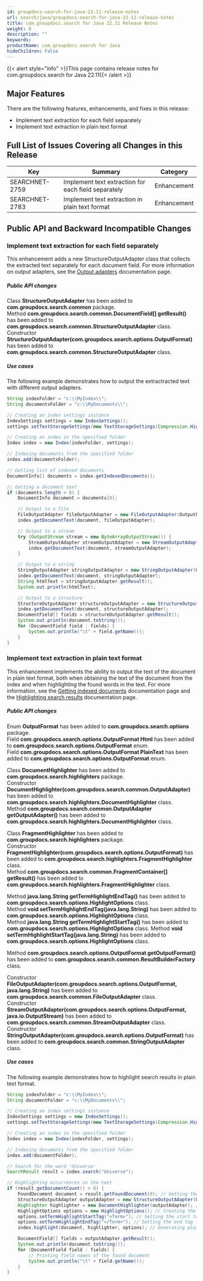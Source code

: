 ```yaml
---
id: groupdocs-search-for-java-22-11-release-notes
url: search/java/groupdocs-search-for-java-22-11-release-notes
title: com.groupdocs.search for Java 22.11 Release Notes
weight: 8
description: ""
keywords: 
productName: com.groupdocs.search for Java
hideChildren: False
---
```


{{< alert style="info" >}}This page contains release notes for com.groupdocs.search for Java 22.11{{< /alert >}}

## Major Features

There are the following features, enhancements, and fixes in this release:

- Implement text extraction for each field separately
- Implement text extraction in plain text format

## Full List of Issues Covering all Changes in this Release

| Key | Summary | Category |
| --- | --- | --- |
| SEARCHNET-2759 | Implement text extraction for each field separately | Enhancement |
| SEARCHNET-2783 | Implement text extraction in plain text format | Enhancement |

## Public API and Backward Incompatible Changes

### Implement text extraction for each field separately

This enhancement adds a new StructureOutputAdapter class that collects the extracted text separately for each document field. For more information on output adapters, see the [Output adapters](https://docs.groupdocs.com/search/java/output-adapters/) documentation page.

##### Public API changes

Class **StructureOutputAdapter** has been added to **com.groupdocs.search.common** package.  
Method **com.groupdocs.search.common.DocumentField[] getResult()** has been added to **com.groupdocs.search.common.StructureOutputAdapter** class.  
Constructor **StructureOutputAdapter(com.groupdocs.search.options.OutputFormat)** has been added to **com.groupdocs.search.common.StructureOutputAdapter** class.

##### Use cases

The following example demonstrates how to output the extractracted text with different output adapters.

```java
String indexFolder = "c:\\MyIndex\\";
String documentsFolder = "c:\\MyDocuments\\";

// Creating an index settings instance
IndexSettings settings = new IndexSettings();
settings.setTextStorageSettings(new TextStorageSettings(Compression.High)); // Enabling the storage of extracted text in the index

// Creating an index in the specified folder
Index index = new Index(indexFolder, settings);

// Indexing documents from the specified folder
index.add(documentsFolder);

// Getting list of indexed documents
DocumentInfo[] documents = index.getIndexedDocuments();

// Getting a document text
if (documents.length > 0) {
    DocumentInfo document = documents[0];

    // Output to a file
    FileOutputAdapter fileOutputAdapter = new FileOutputAdapter(OutputFormat.Html, "C:\\Text.html");
    index.getDocumentText(document, fileOutputAdapter);

    // Output to a stream
    try (OutputStream stream = new ByteArrayOutputStream()) {
        StreamOutputAdapter streamOutputAdapter = new StreamOutputAdapter(OutputFormat.Html, stream);
        index.getDocumentText(document, streamOutputAdapter);
    }

    // Output to a string
    StringOutputAdapter stringOutputAdapter = new StringOutputAdapter(OutputFormat.Html);
    index.getDocumentText(document, stringOutputAdapter);
    String htmlText = stringOutputAdapter.getResult();
    System.out.println(htmlText);

    // Output to a structure
    StructureOutputAdapter structureOutputAdapter = new StructureOutputAdapter(OutputFormat.PlainText);
    index.getDocumentText(document, structureOutputAdapter);
    DocumentField[] fields = structureOutputAdapter.getResult();
    System.out.println(document.toString());
    for (DocumentField field : fields) {
        System.out.println("\t" + field.getName());
    }
}
```

### Implement text extraction in plain text format

This enhancement implements the ability to output the text of the document in plain text format, both when obtaining the text of the document from the index and when highlighting the found words in the text. For more information, see the [Getting indexed documents](https://docs.groupdocs.com/search/java/getting-indexed-documents/) documentation page and the [Highlighting search results](https://docs.groupdocs.com/search/java/highlighting-search-results/) documentation page.

##### Public API changes

Enum **OutputFormat** has been added to **com.groupdocs.search.options** package.  
Field **com.groupdocs.search.options.OutputFormat Html** has been added to **com.groupdocs.search.options.OutputFormat** enum.  
Field **com.groupdocs.search.options.OutputFormat PlainText** has been added to **com.groupdocs.search.options.OutputFormat** enum.

Class **DocumentHighlighter** has been added to **com.groupdocs.search.highlighters** package.  
Constructor **DocumentHighlighter(com.groupdocs.search.common.OutputAdapter)** has been added to **com.groupdocs.search.highlighters.DocumentHighlighter** class.  
Method **com.groupdocs.search.common.OutputAdapter getOutputAdapter()** has been added to **com.groupdocs.search.highlighters.DocumentHighlighter** class.

Class **FragmentHighlighter** has been added to **com.groupdocs.search.highlighters** package.  
Constructor **FragmentHighlighter(com.groupdocs.search.options.OutputFormat)** has been added to **com.groupdocs.search.highlighters.FragmentHighlighter** class.  
Method **com.groupdocs.search.common.FragmentContainer[] getResult()** has been added to **com.groupdocs.search.highlighters.FragmentHighlighter** class.

Method **java.lang.String getTermHighlightEndTag()** has been added to **com.groupdocs.search.options.HighlightOptions** class.  
Method **void setTermHighlightEndTag(java.lang.String)** has been added to **com.groupdocs.search.options.HighlightOptions** class.  
Method **java.lang.String getTermHighlightStartTag()** has been added to **com.groupdocs.search.options.HighlightOptions** class.
Method **void setTermHighlightStartTag(java.lang.String)** has been added to **com.groupdocs.search.options.HighlightOptions** class.

Method **com.groupdocs.search.options.OutputFormat getOutputFormat()** has been added to **com.groupdocs.search.common.ResultBuilderFactory** class.

Constructor **FileOutputAdapter(com.groupdocs.search.options.OutputFormat, java.lang.String)** has been added to **com.groupdocs.search.common.FileOutputAdapter** class.  
Constructor **StreamOutputAdapter(com.groupdocs.search.options.OutputFormat, java.io.OutputStream)** has been added to **com.groupdocs.search.common.StreamOutputAdapter** class.  
Constructor **StringOutputAdapter(com.groupdocs.search.options.OutputFormat)** has been added to **com.groupdocs.search.common.StringOutputAdapter** class.

##### Use cases

The following example demonstrates how to highlight search results in plain text format.

```java
String indexFolder = "c:\\MyIndex\\";
String documentFolder = "c:\\MyDocuments\\";

// Creating an index settings instance
IndexSettings settings = new IndexSettings();
settings.setTextStorageSettings(new TextStorageSettings(Compression.High)); // Enabling the storage of extracted text in the index

// Creating an index in the specified folder
Index index = new Index(indexFolder, settings);

// Indexing documents from the specified folder
index.add(documentFolder);

// Search for the word 'Universe'
SearchResult result = index.search("Universe");

// Highlighting occurrences in the text
if (result.getDocumentCount() > 0) {
    FoundDocument document = result.getFoundDocument(0); // Getting the first found document
    StructureOutputAdapter outputAdapter = new StructureOutputAdapter(OutputFormat.PlainText); // Creating the output adapter
    Highlighter highlighter = new DocumentHighlighter(outputAdapter); // Creating the highlighter instance
    HighlightOptions options = new HighlightOptions(); // Creating the highlight options
    options.setTermHighlightStartTag("<Term>"); // Setting the start tag for the found word
    options.setTermHighlightEndTag("</Term>"); // Setting the end tag for the found word
    index.highlight(document, highlighter, options); // Generating plain text with highlighted occurrences

    DocumentField[] fields = outputAdapter.getResult();
    System.out.println(document.toString());
    for (DocumentField field : fields) {
        // Printing field names of the found document
        System.out.println("\t" + field.getName());
    }
}
```
